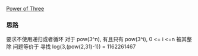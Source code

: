 [ Power of Three](https://leetcode.com/problems/power-of-three/)

### 思路
要求不使用递归或者循环
对于 pow(3^n), 有且只有 pow(3^i), 0 <= i <=n 被其整除
问题等价于 寻找 log(3,(pow(2,31)-1)) = 1162261467